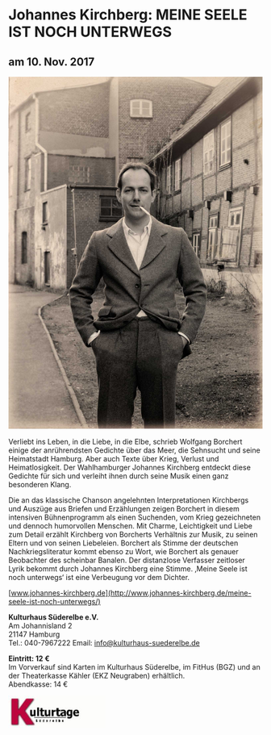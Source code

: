 # Johannes Kirchberg: MEINE SEELE IST NOCH UNTERWEGS

## am 10. Nov. 2017

![](/img/Kirchberg-Meine-Seele-Plakatmotiv.jpg)

Verliebt ins Leben, in die Liebe, in die Elbe, schrieb Wolfgang Borchert einige der anrührendsten
Gedichte über das Meer, die Sehnsucht und seine Heimatstadt Hamburg. Aber
auch Texte über Krieg, Verlust und Heimatlosigkeit. Der Wahlhamburger Johannes Kirchberg
entdeckt diese Gedichte für sich und verleiht ihnen durch seine Musik einen ganz
besonderen Klang.

Die an das klassische Chanson angelehnten Interpretationen Kirchbergs und
Auszüge aus Briefen und Erzählungen zeigen Borchert in diesem intensiven Bühnenprogramm
als einen Suchenden, vom Krieg gezeichneten und dennoch humorvollen Menschen.
Mit Charme, Leichtigkeit und Liebe zum Detail erzählt Kirchberg von Borcherts
Verhältnis zur Musik, zu seinen Eltern und von seinen Liebeleien. Borchert als Stimme der
deutschen Nachkriegsliteratur kommt ebenso zu Wort, wie Borchert als genauer Beobachter
des scheinbar Banalen.
Der distanzlose Verfasser zeitloser Lyrik bekommt durch Johannes Kirchberg eine Stimme.
‚Meine Seele ist noch unterwegs‘ ist eine Verbeugung vor dem Dichter.

[www.johannes-kirchberg.de](http://www.johannes-kirchberg.de/meine-seele-ist-noch-unterwegs/)

**Kulturhaus Süderelbe e.V.**  
Am Johannisland 2  
21147 Hamburg  
Tel.: 040-7967222
Email: info@kulturhaus-suederelbe.de  

**Eintritt: 12 €**  
Im Vorverkauf sind Karten im Kulturhaus Süderelbe, im FitHus (BGZ) und
an der Theaterkasse Kähler (EKZ Neugraben) erhältlich.  
Abendkasse: 14 €


![](/img/wsb_192x64_Kulturtage2.jpg)
